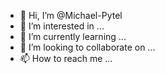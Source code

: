 - 👋 Hi, I’m @Michael-Pytel
- 👀 I’m interested in ...
- 🌱 I’m currently learning ...
- 💞️ I’m looking to collaborate on ...
- 📫 How to reach me ...

<!---
Michael-Pytel/Michael-Pytel is a ✨ special ✨ repository because its `README.md` (this file) appears on your GitHub profile.
You can click the Preview link to take a look at your changes.
--->
